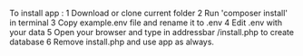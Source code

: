 To install app :
1 Download or clone current folder
2 Run 'composer install' in terminal
3 Copy example.env file and rename it to .env
4 Edit .env with your data
5 Open your browser and type in addressbar <YOURDOMAIN>/install.php to create database
6 Remove install.php and use app as always.
